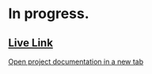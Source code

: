 # In progress.

## [Live Link](https://trustpay-payment-app.netlify.app/)
<a href="https://trustpay-payment-app.netlify.app/" target="_blank">Open project documentation in a new tab</a>